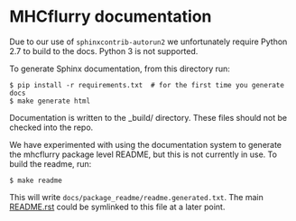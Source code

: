 # MHCflurry documentation

Due to our use of `sphinxcontrib-autorun2` we unfortunately require Python 2.7
to build to the docs. Python 3 is not supported.

To generate Sphinx documentation, from this directory run:

```
$ pip install -r requirements.txt  # for the first time you generate docs
$ make generate html
```

Documentation is written to the _build/ directory. These files should not be
checked into the repo.

We have experimented with using the documentation system to generate the mhcflurry
package level README, but this is not currently in use. To build the readme, run:

```
$ make readme
```

This will write `docs/package_readme/readme.generated.txt`. The main
[README.rst](../README.rst) could be symlinked to this file at a later point.

